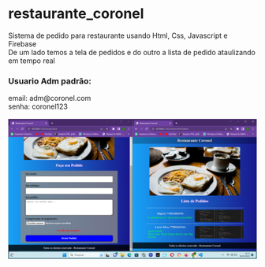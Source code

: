 # restaurante_coronel
Sistema de pedido para restaurante usando Html, Css, Javascript e Firebase<br/>
De um lado temos a tela de pedidos e do outro a lista de pedido ataulizando em tempo real

<h3>Usuario Adm padrão:</h3>
email: adm@coronel.com<br/>
senha: coronel123<br/><br/>

<img src='restaurante_coronel.png'>

